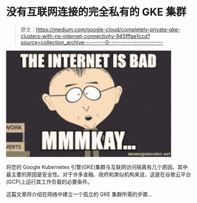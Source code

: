# 没有互联网连接的完全私有的 GKE 集群

> 原文：<https://medium.com/google-cloud/completely-private-gke-clusters-with-no-internet-connectivity-945fffae1ccd?source=collection_archive---------0----------------------->

![](img/a01c9cda72e9da2556294ab4b4827028.png)

将您的 Google Kubernetes 引擎(GKE)集群与互联网访问隔离有几个原因，其中最主要的原因是安全性。对于许多金融、政府和类似机构来说，这是在谷歌云平台(GCP)上运行其工作负载的必要条件。

这篇文章将介绍在网络中建立一个孤立的 GKE 集群所需的步骤…